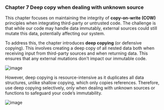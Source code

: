 
### Chapter 7 Deep copy when dealing with unknown source

This chapter focuses on maintaining the integrity of **copy-on-write (COW)** principles when integrating third-party or untrusted code. The challenge is that while our code may handle data immutably, external sources could still mutate this data, potentially affecting our system.

To address this, the chapter introduces **deep copying** (or defensive copying). This involves creating a deep copy of all nested data both when receiving input from third-party sources and when returning data. This ensures that any external mutations don't impact our immutable code.

![image](https://github.com/user-attachments/assets/e1d8b9dd-73c1-4fa4-ae38-458cc7b30e43)


However, deep copying is resource-intensive as it duplicates all data structures, unlike shallow copying, which only copies references. Therefore, use deep copying selectively, only when dealing with unknown sources or functions to safeguard your code’s immutability.

![image](https://github.com/user-attachments/assets/ab86d406-6dee-4885-9b5e-576e82fed953)


